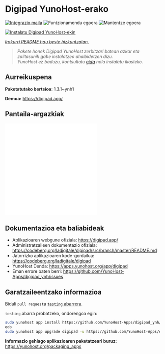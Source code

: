 <!--
Ohart ongi: README hau automatikoki sortu da <https://github.com/YunoHost/apps/tree/master/tools/readme_generator>ri esker
EZ editatu eskuz.
-->

# Digipad YunoHost-erako

[![Integrazio maila](https://dash.yunohost.org/integration/digipad.svg)](https://ci-apps.yunohost.org/ci/apps/digipad/) ![Funtzionamendu egoera](https://ci-apps.yunohost.org/ci/badges/digipad.status.svg) ![Mantentze egoera](https://ci-apps.yunohost.org/ci/badges/digipad.maintain.svg)

[![Instalatu Digipad YunoHost-ekin](https://install-app.yunohost.org/install-with-yunohost.svg)](https://install-app.yunohost.org/?app=digipad)

*[Irakurri README hau beste hizkuntzatan.](./ALL_README.md)*

> *Pakete honek Digipad YunoHost zerbitzari batean azkar eta zailtasunik gabe instalatzea ahalbidetzen dizu.*  
> *YunoHost ez baduzu, kontsultatu [gida](https://yunohost.org/install) nola instalatu ikasteko.*

## Aurreikuspena



**Paketatutako bertsioa:** 1.3.1~ynh1

**Demoa:** <https://digipad.app/>

## Pantaila-argazkiak

![Digipad(r)en pantaila-argazkia](./doc/screenshots/POST_INSTALL.md)
![Digipad(r)en pantaila-argazkia](./doc/screenshots/POST_INSTALL_fr.md)

## Dokumentazioa eta baliabideak

- Aplikazioaren webgune ofiziala: <https://digipad.app/>
- Administratzaileen dokumentazio ofiziala: <https://codeberg.org/ladigitale/digipad/src/branch/master/README.md>
- Jatorrizko aplikazioaren kode-gordailua: <https://codeberg.org/ladigitale/digipad>
- YunoHost Denda: <https://apps.yunohost.org/app/digipad>
- Eman errore baten berri: <https://github.com/YunoHost-Apps/digipad_ynh/issues>

## Garatzaileentzako informazioa

Bidali `pull request`a [`testing` abarrera](https://github.com/YunoHost-Apps/digipad_ynh/tree/testing).

`testing` abarra probatzeko, ondorengoa egin:

```bash
sudo yunohost app install https://github.com/YunoHost-Apps/digipad_ynh/tree/testing --debug
edo
sudo yunohost app upgrade digipad -u https://github.com/YunoHost-Apps/digipad_ynh/tree/testing --debug
```

**Informazio gehiago aplikazioaren paketatzeari buruz:** <https://yunohost.org/packaging_apps>

